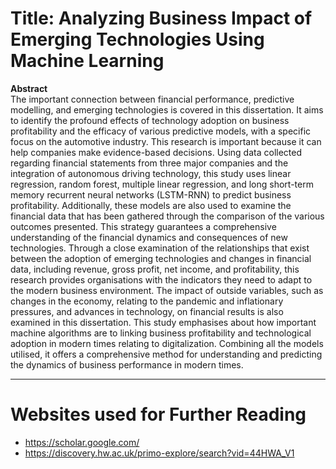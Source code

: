 # Title: Analyzing Business Impact of Emerging Technologies Using Machine Learning

**Abstract** </br>
The important connection between financial performance, predictive modelling, and emerging technologies is covered in this dissertation. It aims to identify the profound effects of technology adoption on business profitability and the efficacy of various predictive models, with a specific focus on the automotive industry.
This research is important because it can help companies make evidence-based decisions. Using data collected regarding financial statements from three major companies and the integration of autonomous driving technology, this study uses linear regression, random forest, multiple linear regression, and long short-term memory recurrent neural networks (LSTM-RNN) to predict business profitability. Additionally, these models are also used to examine the financial data that has been gathered through the comparison of the various outcomes presented. This strategy guarantees a comprehensive understanding of the financial dynamics and consequences of new technologies.
Through a close examination of the relationships that exist between the adoption of emerging technologies and changes in financial data, including revenue, gross profit, net income, and profitability, this research provides organisations with the indicators they need to adapt to the modern business environment. The impact of outside variables, such as changes in the economy, relating to the pandemic and inflationary pressures, and advances in technology, on financial results is also examined in this dissertation.
This study emphasises about how important machine algorithms are to linking business profitability and technological adoption in modern times relating to digitalization. Combining all the models utilised, it offers a comprehensive method for understanding and predicting the dynamics of business performance in modern times.

---

# Websites used for Further Reading
* https://scholar.google.com/
* https://discovery.hw.ac.uk/primo-explore/search?vid=44HWA_V1

